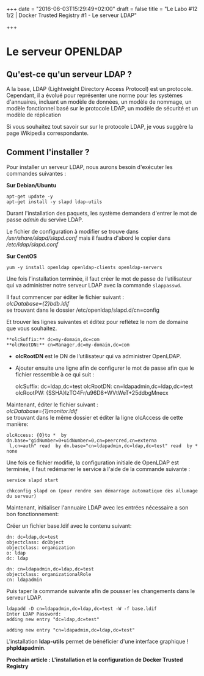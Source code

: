 +++
date = "2016-06-03T15:29:49+02:00"
draft = false
title = "Le Labo #12 1/2 | Docker Trusted Registry #1 - Le serveur LDAP"

+++

# Le serveur OPENLDAP


## Qu'est-ce qu'un serveur LDAP ?
A la base, LDAP (Lightweight Directory Access Protocol) est un protocole.  
Cependant, il a évolué pour représenter une norme pour les systèmes d'annuaires, incluant un modèle de données, un modèle de nommage, un modèle fonctionnel basé sur le protocole LDAP, un modèle de sécurité et un modèle de réplication

Si vous souhaitez tout savoir sur sur le protocole LDAP, je vous suggère la page Wikipedia correspondante.


## Comment l'installer ?
Pour installer un serveur LDAP, nous aurons besoin d'exécuter les commandes suivantes :  

**Sur Debian/Ubuntu**

`apt-get update -y`  
`apt-get install -y slapd ldap-utils`

Durant l'installation des paquets, les système demandera d'entrer le mot de passe *admin* du servive LDAP.

Le fichier de configuration à modifier se trouve dans */usr/share/slapd/slapd.conf* mais il faudra d'abord le copier dans */etc/ldap/slapd.conf*

**Sur CentOS**

`yum -y install openldap openldap-clients openldap-servers`

Une fois l’installation terminée, il faut créer le mot de passe de l’utilisateur qui va administrer notre serveur LDAP avec la commande `slappasswd`.

Il faut commencer par éditer le fichier suivant :  
*olcDatabase\=\{2\}bdb.ldif*  
se trouvant dans le dossier /etc/openldap/slapd.d/cn\=config 

Et trouver les lignes suivantes et éditez pour reflétez le nom de domaine que vous souhaitez.

	**olcSuffix:** dc=my-domain,dc=com
	**olcRootDN:** cn=Manager,dc=my-domain,dc=com
 
- **olcRootDN** est le DN de l’utilisateur qui va administrer OpenLDAP.

- Ajouter ensuite une ligne afin de configurer le mot de passe afin que le fichier ressemble à ce qui suit :

	olcSuffix: dc=ldap,dc=test
	olcRootDN: cn=ldapadmin,dc=ldap,dc=test
	olcRootPW: {SSHA}IzTO4Fr/u96D8+WVtWeT+25ddbgMnecx 

Maintenant, éditer le fichier suivant :  
*olcDatabase\=\{1\}monitor.ldif*  
se trouvant dans le même dossier et éditer la ligne olcAccess de cette manière:

	olcAccess: {0}to *  by dn.base="gidNumber=0+uidNumber=0,cn=peercred,cn=externa
	 l,cn=auth" read  by dn.base="cn=ldapadmin,dc=ldap,dc=test" read  by * none
 
Une fois ce fichier modifié, la configuration initiale de OpenLDAP est terminée, il faut redémarrer le service à l'aide de la commande suivante :

	service slapd start

	chkconfig slapd on (pour rendre son démarrage automatique dès allumage du serveur) 

Maintenant, initialiser l'annuaire LDAP avec les entrées nécessaire a son bon fonctionnement:

Créer un fichier base.ldif avec le contenu suivant:

	dn: dc=ldap,dc=test
	objectclass: dcObject
	objectclass: organization
	o: ldap
	dc: ldap
	 
	dn: cn=ldapadmin,dc=ldap,dc=test
	objectclass: organizationalRole
	cn: ldapadmin
 
Puis taper la commande suivante afin de pousser les changements dans le serveur LDAP.

	ldapadd -D cn=ldapadmin,dc=ldap,dc=test -W -f base.ldif
	Enter LDAP Password:
	adding new entry "dc=ldap,dc=test"
	 
	adding new entry "cn=ldapadmin,dc=ldap,dc=test"
 
L'installation **ldap-utils** permet de bénéficier d'une interface graphique ! **phpldapadmin**.


**Prochain article : L'installation et la configuration de Docker Trusted Registry**

